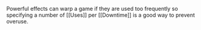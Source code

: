 Powerful effects can warp a game if they are used too frequently so specifying a number of [[Uses]] per [[Downtime]] is a good way to prevent overuse.